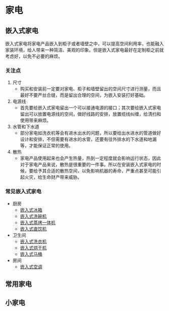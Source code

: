 # 家电

## 嵌入式家电

嵌入式家电将家电产品嵌入到柜子或者墙壁之中，可以提高空间利用率，也能融入家装环境，给人带来一种简洁、美观的印象。但是嵌入式家电最好在定制柜之前就考虑好，以免不必要的麻烦。

### 关注点

1. 尺寸
    - 购买和安装前一定要对家电、柜子和墙壁留出的空间尺寸进行测量，而且最好不要严丝合缝，而是留出合理的空间，为嵌入安装打好基础。
2. 电源线
    - 首先要给嵌入式家电留出一个可以接通电源的接口；其次要给嵌入式家电留出可以放置电源线的空间，做好线路的安排，放置缆线纠缠，给清扫和使用带来麻烦。
3. 水管和下水道
    - 部分家电如洗衣机等会有进水出水的问题，所以要给出水进水的管道做好设计和安排，不但需要有进水的水管，还要有往外排水的下水道和地漏等，才能保证正常的使用。
4. 散热
    - 家电产品使用起来也会产生热量，热到一定程度就会影响运行状态，因此对于家电产品来说，散热是很重要的一件事。所以在安装嵌入式家电的时候，要给予其合适的散热空间，以免影响机器的寿命，严重点甚至可能引起火灾，给生命财产带来威胁。

### 常见嵌入式家电

* 厨房
    * [嵌入式冰箱](家电/冰箱.md)
    * [嵌入式洗碗机](家电/洗碗机.md)
    * [嵌入式蒸烤一体机](家电/蒸烤一体机.md)
    * [嵌入式直饮机](家电/直饮机.md)
* 卫生间
    * [嵌入式洗衣机](家电/洗衣机.md)
    * [嵌入式烘干机](家电/烘干机.md)
    * [嵌入式马桶](家电/马桶.md)
* 房间
    * [嵌入式空调](家电/空调.md)


## 常用家电


## 小家电

